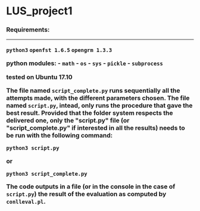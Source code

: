 # LUS_project1

<h3>Requirements:<hr>

`python3`
`openfst 1.6.5`
`opengrm 1.3.3`

python modules:
	- `math`
	- `os`
	- `sys`
	- `pickle`
	- `subprocess`

tested on Ubuntu 17.10

The file named `script_complete.py` runs sequentially all the attempts made, with the different parameters chosen. The file named `script.py`, intead, only runs the procedure that gave the best result. Provided that the folder system respects the delivered one, only the "script.py" file (or "script_complete.py" if interested in all the results) needs to be run with the following command:

`python3 script.py`

or

`python3 script_complete.py`

The code outputs in a file (or in the console in the case of `script.py`) the result of the evaluation as computed by `conlleval.pl`.


